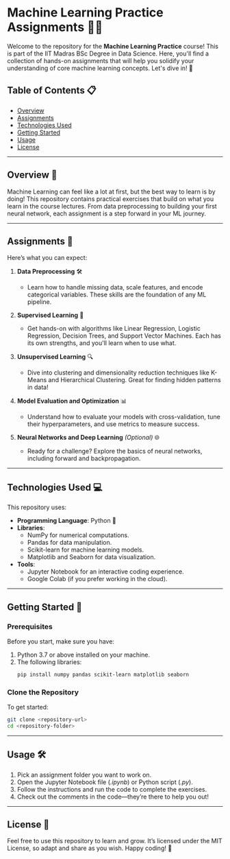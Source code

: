 # Machine Learning Practice Assignments 📘🤖

Welcome to the repository for the **Machine Learning Practice** course! This is part of the IIT Madras BSc Degree in Data Science. Here, you'll find a collection of hands-on assignments that will help you solidify your understanding of core machine learning concepts. Let's dive in! 🚀

## Table of Contents 📋

- [Overview](#overview)
- [Assignments](#assignments)
- [Technologies Used](#technologies-used)
- [Getting Started](#getting-started)
- [Usage](#usage)
- [License](#license)

---

## Overview 📝

Machine Learning can feel like a lot at first, but the best way to learn is by doing! This repository contains practical exercises that build on what you learn in the course lectures. From data preprocessing to building your first neural network, each assignment is a step forward in your ML journey.

---

## Assignments 📂

Here’s what you can expect:

1. **Data Preprocessing** 🛠️
   - Learn how to handle missing data, scale features, and encode categorical variables. These skills are the foundation of any ML pipeline.

2. **Supervised Learning** 🎯
   - Get hands-on with algorithms like Linear Regression, Logistic Regression, Decision Trees, and Support Vector Machines. Each has its own strengths, and you'll learn when to use what.

3. **Unsupervised Learning** 🔍
   - Dive into clustering and dimensionality reduction techniques like K-Means and Hierarchical Clustering. Great for finding hidden patterns in data!

4. **Model Evaluation and Optimization** 📊
   - Understand how to evaluate your models with cross-validation, tune their hyperparameters, and use metrics to measure success.

5. **Neural Networks and Deep Learning** *(Optional)* 🌐
   - Ready for a challenge? Explore the basics of neural networks, including forward and backpropagation.

---

## Technologies Used 💻

This repository uses:

- **Programming Language**: Python 🐍
- **Libraries**: 
  - NumPy for numerical computations.
  - Pandas for data manipulation.
  - Scikit-learn for machine learning models.
  - Matplotlib and Seaborn for data visualization.
- **Tools**:
  - Jupyter Notebook for an interactive coding experience.
  - Google Colab (if you prefer working in the cloud).

---

## Getting Started 🚀

### Prerequisites

Before you start, make sure you have:

1. Python 3.7 or above installed on your machine.
2. The following libraries:
   ```bash
   pip install numpy pandas scikit-learn matplotlib seaborn
   ```

### Clone the Repository

To get started:

```bash
git clone <repository-url>
cd <repository-folder>
```

---

## Usage 🛠️

1. Pick an assignment folder you want to work on.
2. Open the Jupyter Notebook file (*.ipynb*) or Python script (*.py*).
3. Follow the instructions and run the code to complete the exercises.
4. Check out the comments in the code—they’re there to help you out!

---

## License 📜

Feel free to use this repository to learn and grow. It’s licensed under the MIT License, so adapt and share as you wish. Happy coding! 🎉
